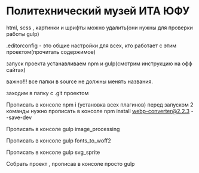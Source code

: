 # Политехнический музей ИТА ЮФУ
html, scss , картинки и шрифты можно удалить(они нужны для проверки работы gulp)

.editorconfig - это общие настройки для всех, кто работает с этим проектом(прочитать содержимое)

запуск проекта устанавливаем npm и gulp(смотрим инструкцию на офф сайтах)

важно!!! все папки в source не должны менять названия.

заходим в папку с .git проектом

Прописать в консоле npm i (установка всех плагинов)
перед запуском 2 команды нужно прописать в консоле npm install webp-converter@2.2.3 --save-dev

Прописать в консоле gulp image_processing

Прописать в консоле gulp fonts_to_woff2

Прописать в консоле gulp svg_sprite

Собрать проект , прописав в консоле просто gulp
